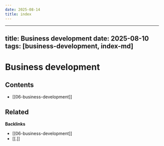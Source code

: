 ```yaml
---
date: 2025-08-14
title: index
---
```

---
title: Business development
date: 2025-08-10
tags: [business-development, index-md]
---
# Business development

<!-- AUTO-TOC:START -->

## Contents
- [[06-business-development]]

<!-- AUTO-TOC:END -->

<!-- RELATED:START -->

## Related
**Backlinks**
- [[06-business-development]]
- [[.]]

<!-- RELATED:END -->